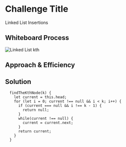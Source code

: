 # Challenge Title
<!-- Description of the challenge -->
Linked List Insertions
## Whiteboard Process
<!-- Embedded whiteboard image -->
![Linked List kth](../assets/linked-list-kth.png.png)

## Approach & Efficiency
<!-- What approach did you take? Why? What is the Big O space/time for this approach? -->

## Solution
<!-- Show how to run your code, and examples of it in action -->
```
  findTheKthNode(k) {
    let current = this.head;
    for (let i = 0; current !== null && i < k; i++) {
      if (current === null && i !== k - 1) {
        return null;
      }
      while(current !== null) {
        current = current.next;
      }
      return current;
    }
  }